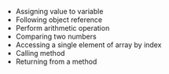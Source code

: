 - Assigning value to variable
- Following object reference
- Perform arithmetic operation
- Comparing two numbers
- Accessing a single element of array by index
- Calling method
- Returning from a method